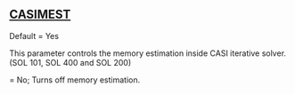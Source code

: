## [CASIMEST](https://help.hexagonmi.com/bundle/MSC_Nastran_2022.4/page/Nastran_Combined_Book/qrg/parameters/TOC.CASIMEST.xhtml)

Default = Yes

This parameter controls the memory estimation inside CASI iterative solver. (SOL 101, SOL 400 and SOL 200)

= No; Turns off memory estimation.

